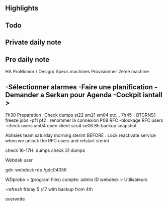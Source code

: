 ## Highlights

## Todo
## Private daily note

## Pro daily note

HA ProMonior / Design/ Specs machines
Provisionner 2ème machine

-Sélectionner alarmes
-Faire une planification
-Demander a Serkan pour Agenda
-Cockpit isntall >
-
7h30 Preparation
	-Check dumps st22 sm21 sm04 etc...
7h45 - BTCRNS1 freeze jobs
-pf1 pf2 : renommer la connexion P08 RFC
-blockage RFC users
-check users sm04
open client scc4 se06
8h backup snapshot

Abhsiek team saturday morning sterint BEFORE . Lock
reactivate service when we unlock the RFC users and retstart sterint

check 16-17H: dumps
check 31 dumps


Webdek user

gdc-webdesk rdp /gdc04056

WDprobe > (program files)
compte: admin
ID webdesk > Utilisateurs


-refresh friday 5 s17 with backup from 4th

overwrite